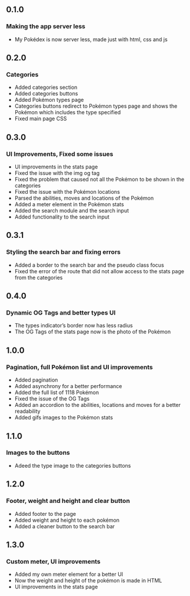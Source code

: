 ## 0.1.0

### Making the app server less

- My Pokédex is now server less, made just with html, css and js

## 0.2.0

### Categories

- Added categories section
- Added categories buttons
- Added Pokémon types page
- Categories buttons redirect to Pokémon types page and shows the Pokémon which includes the type specified
- Fixed main page CSS

## 0.3.0

### UI Improvements, Fixed some issues

- UI improvements in the stats page
- Fixed the issue with the img og tag
- Fixed the problem that caused not all the Pokémon to be shown in the categories
- Fixed the issue with the Pokémon locations
- Parsed the abilities, moves and locations of the Pokémon
- Added a meter element in the Pokémon stats
- Added the search module and the search input
- Added functionality to the search input

## 0.3.1

### Styling the search bar and fixing errors

- Added a border to the search bar and the pseudo class focus
- Fixed the error of the route that did not allow access to the stats page from the categories

## 0.4.0

### Dynamic OG Tags and better types UI

- The types indicator’s border now has less radius
- The OG Tags of the stats page now is the photo of the Pokémon

## 1.0.0

### Pagination, full Pokémon list and UI improvements

- Added pagination
- Added asynchrony for a better performance
- Added the full list of 1118 Pokémon
- Fixed the issue of the OG Tags
- Added an accordion to the abilities, locations and moves for a better readability
- Added gifs images to the Pokémon stats

## 1.1.0

### Images to the buttons

- Adeed the type image to the categories buttons

## 1.2.0

### Footer, weight and height and clear button

- Added footer to the page
- Added weight and height to each pokémon
- Added a cleaner button to the search bar

## 1.3.0

### Custom meter, UI improvements

- Added my own meter element for a better UI
- Now the weight and height of the pokémon is made in HTML
- UI improvements in the stats page
